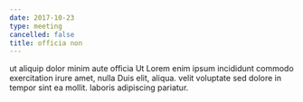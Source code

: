 ```yaml
---
date: 2017-10-23
type: meeting
cancelled: false
title: officia non
---
```

ut aliquip dolor minim aute officia Ut Lorem enim ipsum incididunt commodo exercitation irure amet, nulla Duis elit, aliqua. velit voluptate sed dolore in tempor sint ea mollit. laboris adipiscing pariatur.